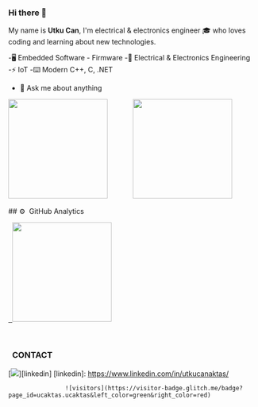 ### Hi there 👋
My name is **Utku Can**, I'm electrical & electronics engineer 🎓 who loves coding and learning about new technologies.
 
-🖥️ Embedded Software - Firmware
-📡 Electrical & Electronics Engineering
-⚡️ IoT
-⌨️ Modern C++, C, .NET

- 💬 Ask me about anything
<p>
    
 <img height="200" src="https://github-readme-stats.vercel.app/api/top-langs/?username=ucaktas&langs_count=8&layout=compact&hide=Makefile,Less,Twig,SCSS,ruby,shell,SWIFT,objective-c,kotlin,css,purebasic&theme=nightowl&show_icons=true&count_private=true">  &nbsp; &nbsp; &nbsp; &nbsp;&nbsp;&nbsp;&nbsp;&nbsp; 
  <img height="200" src="https://github-readme-stats-eight-theta.vercel.app/api/top-langs/?username=ucaktas&layout=compact&langs_count=10&hide=Makefile,Twig&theme=nightowl&show_icons=true&count_private=true"/>



</p>
 ## ⚙️ &nbsp;GitHub Analytics

<p align="left">
<a href="https://github.com/ucaktas">
  &nbsp; <img height="200" src="https://github-readme-stats-eight-theta.vercel.app/api?username=ucaktas&show_icons=true&theme=nightowl&include_all_commits=true&count_private=true"/>    
</a> 
</p>
  <br> 
   
   [comment]: <> (https://github-readme-stats.vercel.app/api/wakatime?username=ucaktas&theme=nightowl&hide=Groovy,Markdown,JSON,yaml)



   
  
### 
 ### &nbsp; CONTACT 
   
[<img src="https://img.icons8.com/color/30/4a90e2/linkedin.png"/>][linkedin]
[linkedin]: https://www.linkedin.com/in/utkucanaktas/


                    ![visitors](https://visitor-badge.glitch.me/badge?page_id=ucaktas.ucaktas&left_color=green&right_color=red)
                  
<!--
**ucaktas/ucaktas** is a ✨ _special_ ✨ repository because its `README.md` (this file) appears on your GitHub profile.

Here are some ideas to get you started:

- 🔭 I’m currently working on ...
- 🌱 I’m currently learning ...
- 👯 I’m looking to collaborate on ...
- 🤔 I’m looking for help with ...
- 💬 Ask me about ...
- 📫 How to reach me: ...
- 😄 Pronouns: ...
- ⚡ Fun fact: ...
-->

